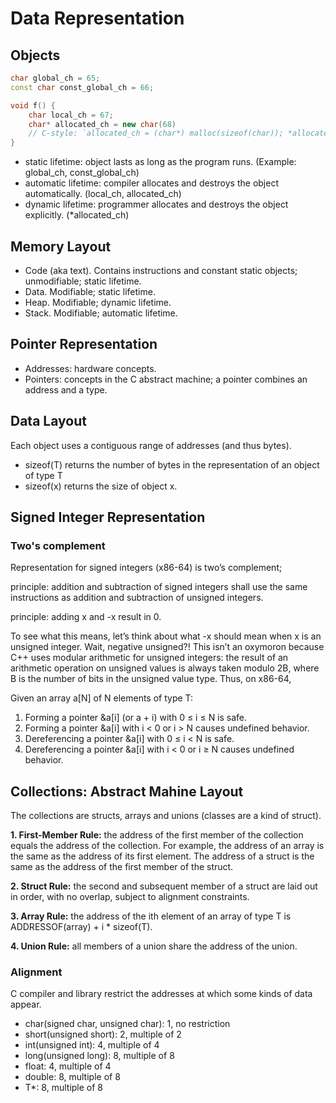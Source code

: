 # Data Representation

## Objects
```cpp
char global_ch = 65;
const char const_global_ch = 66;

void f() {
    char local_ch = 67;
    char* allocated_ch = new char(68)
    // C-style: `allocated_ch = (char*) malloc(sizeof(char)); *allocated_ch = 68;`
}
```

* static lifetime: object lasts as long as the program runs. (Example: global_ch, const_global_ch)
* automatic lifetime: compiler allocates and destroys the object automatically. (local_ch, allocated_ch)
* dynamic lifetime: programmer allocates and destroys the object explicitly. (*allocated_ch)

## Memory Layout
* Code (aka text). Contains instructions and constant static objects; unmodifiable; static lifetime.
* Data. Modifiable; static lifetime.
* Heap. Modifiable; dynamic lifetime.
* Stack. Modifiable; automatic lifetime.

## Pointer Representation
* Addresses: hardware concepts.
* Pointers: concepts in the C abstract machine; a pointer combines an address and a type.

## Data Layout
Each object uses a contiguous range of addresses (and thus bytes).

* sizeof(T) returns the number of bytes in the representation of an object of type T
* sizeof(x) returns the size of object x. 


## Signed Integer Representation
### Two's complement
Representation for signed integers (x86-64) is two’s complement; 

principle: addition and subtraction of signed integers shall use the same instructions as addition and subtraction of unsigned integers.

principle: adding x and -x result in 0.

To see what this means, let’s think about what -x should mean when x is an unsigned integer. Wait, negative unsigned?! This isn’t an oxymoron because C++ uses modular arithmetic for unsigned integers: the result of an arithmetic operation on unsigned values is always taken modulo 2B, where B is the number of bits in the unsigned value type. Thus, on x86-64,

Given an array a[N] of N elements of type T:
1. Forming a pointer &a[i] (or a + i) with 0 ≤ i ≤ N is safe.
2. Forming a pointer &a[i] with i < 0 or i > N causes undefined behavior.
3. Dereferencing a pointer &a[i] with 0 ≤ i < N is safe.
4. Dereferencing a pointer &a[i] with i < 0 or i ≥ N causes undefined behavior.

## Collections: Abstract Mahine Layout 
The collections are structs, arrays and unions (classes are a kind of struct).

**1. First-Member Rule:** the address of the first member of the collection equals the address of the collection.
For example, the address of an array is the same as the address of its first element. The address of a struct is the same as the address of the first member of the struct.

**2. Struct Rule:** the second and subsequent member of a struct are laid out in order, with no overlap, subject to alignment constraints.

**3. Array Rule:** the address of the ith element of an array of type T is ADDRESSOF(array) + i * sizeof(T).

**4. Union Rule:** all members of a union share the address of the union.

### Alignment
C compiler and library restrict the addresses at which some kinds of data appear.

* char(signed char, unsigned char): 1, no restriction
* short(unsigned short): 2, multiple of 2
* int(unsigned int): 4, multiple of 4
* long(unsigned long): 8, multiple of 8
* float: 4, multiple of 4
* double: 8, multiple of 8
* T*: 8, multiple of 8
